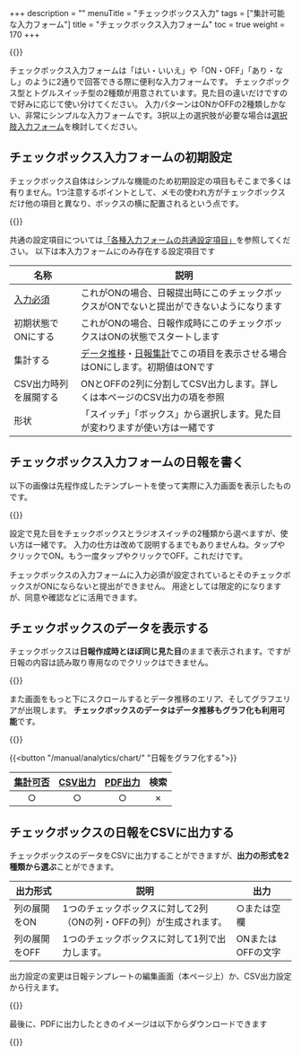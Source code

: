 +++
description = ""
menuTitle = "チェックボックス入力"
tags = ["集計可能な入力フォーム"]
title = "チェックボックス入力フォーム"
toc = true
weight = 170
+++

{{<icatch filename="input-method-checkbox" msg="YES・NO 2択で答えるならこれ" title="チェックボックス入力フォーム" fontsize="30px" alice="ok" >}}

チェックボックス入力フォームは「はい・いいえ」や「ON・OFF」「あり・なし」のように2通りで回答できる際に便利な入力フォームです。
チェックボックス型とトグルスイッチ型の2種類が用意されています。見た目の違いだけですので好みに応じて使い分けてください。
入力パターンはONかOFFの2種類しかない、非常にシンプルな入力フォームです。3択以上の選択肢が必要な場合は[選択肢入力フォーム](/manual/initial-setting/template/select/)を検討してください。

## チェックボックス入力フォームの初期設定

チェックボックス自体はシンプルな機能のため初期設定の項目もそこまで多くは有りません。1つ注意するポイントとして、メモの使われ方がチェックボックスだけ他の項目と異なり、ボックスの横に配置されるという点です。

{{<icatch filename="checkbox-template-edit" msg="基本は赤枠内を設定 余裕があれば緑枠も" title="チェックボックスの設定項目は少なめです。基本設定は２種類、応用設定は必要に応じて調整をしてください" fontsize="30px" alice="here" >}}

共通の設定項目については[「各種入力フォームの共通設定項目」](/manual/initial-setting/template/make/#common_setting)を参照してください。
以下は本入力フォームにのみ存在する設定項目です

|名称|説明|
|---|---|
|[入力必須](/tips/required/)|これがONの場合、日報提出時にこのチェックボックスがONでないと提出ができないようになります|
|初期状態でONにする|これがONの場合、日報作成時にこのチェックボックスはONの状態でスタートします|
|集計する|[データ推移](/manual/analytics/list/)・[日報集計](/manual/analytics/transition/)でこの項目を表示させる場合はONにします。初期値はONです|
|CSV出力時列を展開する|ONとOFFの2列に分割してCSV出力します。詳しくは本ページのCSV出力の項を参照|
|形状|「スイッチ」「ボックス」から選択します。見た目が変わりますが使い方は一緒です|

## チェックボックス入力フォームの日報を書く

以下の画像は先程作成したテンプレートを使って実際に入力画面を表示したものです。

{{<appscreen filename="input" title="チェックシートの入力画面イメージ。左はipad・右はiPhoneのサイズでそれぞれ表示している"  >}}

設定で見た目をチェックボックスとラジオスイッチの2種類から選べますが、使い方は一緒です。
入力の仕方は改めて説明するまでもありませんね。タップやクリックでON。もう一度タップやクリックでOFF。これだけです。

チェックボックスの入力フォームに入力必須が設定されているとそのチェックボックスがONにならないと提出ができません。
用途としては限定的になりますが、同意や確認などに活用できます。

## チェックボックスのデータを表示する

チェックボックスは**日報作成時とほぼ同じ見た目**のままで表示されます。ですが日報の内容は読み取り専用なのでクリックはできません。

{{<appscreen filename="post" title="チェックボックスを含んだ日報の受信者からみた画面"  >}}

また画面をもっと下にスクロールするとデータ推移のエリア、そしてグラフエリアが出現します。
**チェックボックスのデータはデータ推移もグラフ化も利用可能**です。

{{<appscreen filename="pie-charts" title="グラフ化"  >}}

{{<button "/manual/analytics/chart/" "日報をグラフ化する">}}

|[集計可否](/manual/analytics/)|[CSV出力](/manual/analytics/csv/)|[PDF出力](/manual/read-report/pdf/)|検索|
|:---:|:---:|:---:|:---:|
|○|○|○|✗|

## チェックボックスの日報をCSVに出力する

チェックボックスのデータをCSVに出力することができますが、**出力の形式を2種類から選ぶ**ことができます。

出力形式|説明|出力
---|---|---
列の展開をON|1つのチェックボックスに対して2列（ONの列・OFFの列）が生成されます。|○または空欄
列の展開をOFF|1つのチェックボックスに対して1列で出力します。|ONまたはOFFの文字

出力設定の変更は日報テンプレートの編集画面（本ページ上）か、CSV出力設定から行えます。

{{<appscreen filename="csvsetting" title="CSVの出力前設定。チェックボックスは列の展開をON・OFF切り替えが可能です"  >}}

最後に、PDFに出力したときのイメージは以下からダウンロードできます

{{<attachments style="orange" />}}
